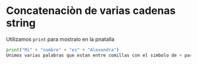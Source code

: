 # Concatenaciòn de varias cadenas string
Utilizamos `print` para mostralo en la pnatalla
```python
print("Mi" + "nombre" + "es" + "Alexandra")
Unimos varias palabras que estan entre comillas con el simbolo de + para unirlas en una sola cadena string
```
